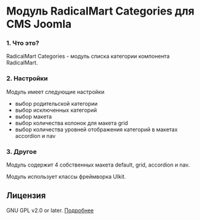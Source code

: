 # Модуль RadicalMart Categories для CMS Joomla

### 1. Что это?
RadicalMart Categories - модуль списка категории компонента RadicalMart.

### 2. Настройки
Модуль имеет следующие настройки

 * выбор родительской категории
 * выбор исключенных категорий
 * выбор макета
 * выбор количества колонок для макета grid
 * выбор количества уровней отображения категорий в макетах accordion и nav

### 3. Другое

Модуль содержит 4 собственных макета default, grid, accordion и nav.

Модуль использует классы фреймворка UIkit.

## Лицензия
GNU GPL v2.0 or later. [Подробнее](https://github.com/ficion13/mod_radicalmart_categories/blob/master/LICENSE)